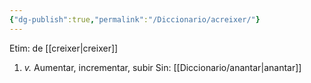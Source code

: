 ```yaml
---
{"dg-publish":true,"permalink":"/Diccionario/acreixer/"}
---
```


Etim: de [[creixer\|creixer]]
1. *v.* Aumentar, incrementar, subir
    Sin: [[Diccionario/anantar\|anantar]]